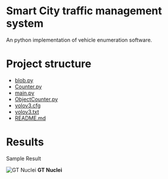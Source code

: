 # Smart City traffic management system
An python implementation of vehicle enumeration software.


# Project structure

 * [blob.py](blob.py) 
 * [Counter.py](Counter.py) 
 * [main.py](main.py)
 * [ObjectCounter.py](ObjectCounter.py)
 * [yolov3.cfg](yolov3.cfg)
 * [yolov3.txt](yolov3.txt)
 * [README.md](./README.md)

 


# Results
 Sample Result

  ![GT Nuclei](processed_video_2.1.gif)
  **GT Nuclei**





 
